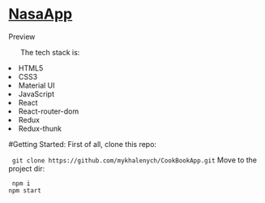 <h1><a href="https://mykhalenych.github.io/">NasaApp</a></h1>
Preview 

<ul>The tech stack is:</ul>

<li>HTML5</li>
<li>CSS3</li>
<li>Material UI</li>
<li>JavaScript</li>
<li>React</li>
<li>React-router-dom</li>
<li>Redux</li>
<li>Redux-thunk</li>

#Getting Started:
First of all, clone this repo:

``` git clone https://github.com/mykhalenych/CookBookApp.git```
Move to the project dir:

``` npm i```
<br>
``` npm start ```

